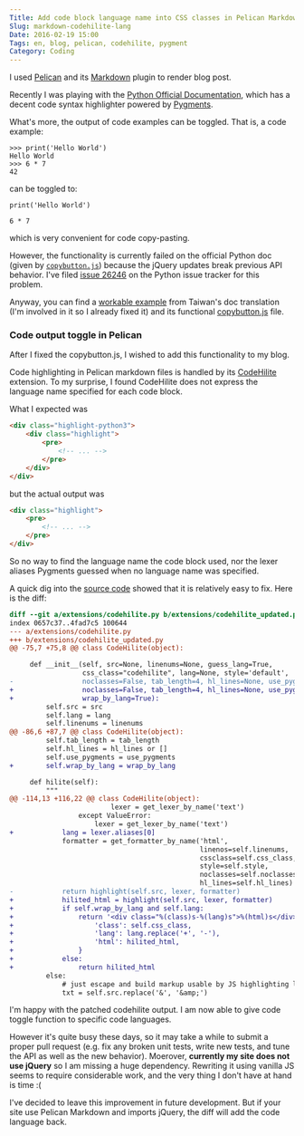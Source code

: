 ```yaml
---
Title: Add code block language name into CSS classes in Pelican Markdown
Slug: markdown-codehilite-lang
Date: 2016-02-19 15:00
Tags: en, blog, pelican, codehilite, pygment
Category: Coding 
---
```


I used [Pelican] and its [Markdown] plugin to render blog post. 

Recently I was playing with the [Python Official Documentation], which has a decent code syntax highlighter powered by [Pygments]. 

What's more, the output of code examples can be toggled. That is, a code example:

```python3
>>> print('Hello World')
Hello World
>>> 6 * 7
42
```  

can be toggled to:

```python3
print('Hello World')

6 * 7

```

which is very convenient for code copy-pasting.

However, the functionality is currently failed on the official Python doc (given by [`copybutton.js`](https://docs.python.org/3/_static/copybutton.js)) because the jQuery updates break previous API behavior. I've filed [issue 26246](http://bugs.python.org/issue26246) on the Python issue tracker for this problem.

Anyway, you can find a [workable example](http://docs.python.org.tw/3/tutorial/controlflow.html) from Taiwan's doc translation (I'm involved in it so I already fixed it) and its functional [copybutton.js](http://docs.python.org.tw/3/_static/copybutton.js) file.

[Pelican]: http://docs.getpelican.com/
[Markdown]: https://pythonhosted.org/Markdown/
[Python Official Documentation]: https://docs.python.org/
[Pygments]: http://pygments.org/



### Code output toggle in Pelican 

After I fixed the copybutton.js, I wished to add this functionality to my blog. 

Code highlighting in Pelican markdown files is handled by its [CodeHilite](https://pythonhosted.org/Markdown/extensions/code_hilite.html) extension. To my surprise, I found CodeHilite does not express the language name specified for each code block.

What I expected was

```html
<div class="highlight-python3">
    <div class="highlight">
        <pre>
            <!-- ... -->
        </pre>
    </div>
</div>
```

but the actual output was

```html
<div class="highlight">
    <pre>
        <!-- ... -->
    </pre>
</div>
```

So no way to find the language name the code block used, nor the lexer aliases Pygments guessed when no language name was specified.

A quick dig into the [source code](https://github.com/waylan/Python-Markdown/blob/master/markdown/extensions/codehilite.py#L106-L123) showed that it is relatively easy to fix. Here is the diff:

```diff
diff --git a/extensions/codehilite.py b/extensions/codehilite_updated.py
index 0657c37..4fad7c5 100644
--- a/extensions/codehilite.py
+++ b/extensions/codehilite_updated.py
@@ -75,7 +75,8 @@ class CodeHilite(object):

     def __init__(self, src=None, linenums=None, guess_lang=True,
                  css_class="codehilite", lang=None, style='default',
-                 noclasses=False, tab_length=4, hl_lines=None, use_pygments=True):
+                 noclasses=False, tab_length=4, hl_lines=None, use_pygments=True, 
+                 wrap_by_lang=True):
         self.src = src
         self.lang = lang
         self.linenums = linenums
@@ -86,6 +87,7 @@ class CodeHilite(object):
         self.tab_length = tab_length
         self.hl_lines = hl_lines or []
         self.use_pygments = use_pygments
+        self.wrap_by_lang = wrap_by_lang

     def hilite(self):
         """
@@ -114,13 +116,22 @@ class CodeHilite(object):
                         lexer = get_lexer_by_name('text')
                 except ValueError:
                     lexer = get_lexer_by_name('text')
+            lang = lexer.aliases[0]
             formatter = get_formatter_by_name('html',
                                               linenos=self.linenums,
                                               cssclass=self.css_class,
                                               style=self.style,
                                               noclasses=self.noclasses,
                                               hl_lines=self.hl_lines)
-            return highlight(self.src, lexer, formatter)
+            hilited_html = highlight(self.src, lexer, formatter)
+            if self.wrap_by_lang and self.lang:
+                return '<div class="%(class)s-%(lang)s">%(html)s</div>\n' % {
+                    'class': self.css_class,
+                    'lang': lang.replace('+', '-'),
+                    'html': hilited_html,
+                }
+            else:
+                return hilited_html
         else:
             # just escape and build markup usable by JS highlighting libs
             txt = self.src.replace('&', '&amp;')
```

I'm happy with the patched codehilite output. I am now able to give code toggle function to specific code languages. 

However it's quite busy these days, so it may take a while to submit a proper pull request (e.g. fix any broken unit tests, write new tests, and tune the API as well as the new behavior). Moerover, **currently my site does not use jQuery** so I am missing a huge dependency. Rewriting it using vanilla JS seems to require considerable work, and the very thing I don't have at hand is time :(

I've decided to leave this improvement in future development. But if your site use Pelican Markdown and imports jQuery, the diff will add the code language back. 